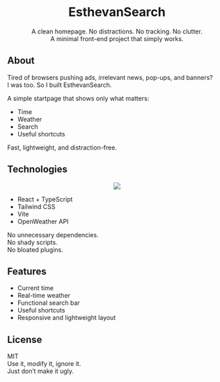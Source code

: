 <h1 align="center">EsthevanSearch</h1>

<p align="center">
A clean homepage. No distractions. No tracking. No clutter.<br>
A minimal front-end project that simply works.
</p>

## About

Tired of browsers pushing ads, irrelevant news, pop-ups, and banners?  
I was too. So I built EsthevanSearch.  

A simple startpage that shows only what matters:  
- Time  
- Weather  
- Search  
- Useful shortcuts  

Fast, lightweight, and distraction-free.

## Technologies

<p align="center">
  <img src="https://skillicons.dev/icons?i=react,ts,tailwind,vite" />
</p>

- React + TypeScript  
- Tailwind CSS  
- Vite  
- OpenWeather API  

No unnecessary dependencies.  
No shady scripts.  
No bloated plugins.  

## Features

- Current time  
- Real-time weather  
- Functional search bar  
- Useful shortcuts  
- Responsive and lightweight layout  

## License

MIT  
Use it, modify it, ignore it.  
Just don’t make it ugly.
